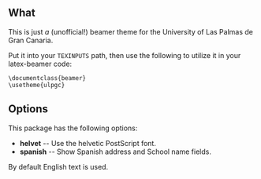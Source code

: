 ## What ##

This is just *a* (unofficial!) beamer theme for the University of
Las Palmas de Gran Canaria.

Put it into your `TEXINPUTS` path, then use the following to utilize it in your
latex-beamer code:

    \documentclass{beamer}
    \usetheme{ulpgc}

## Options ##

This package has the following options:

- **helvet** -- Use the helvetic PostScript font.
- **spanish** -- Show Spanish address and School name fields.

By default English text is used.
